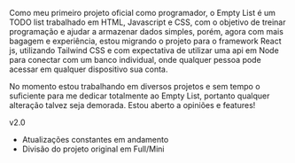 Como meu primeiro projeto oficial como programador, o Empty List é um TODO list trabalhado em HTML, Javascript e CSS, com o objetivo de treinar programação e ajudar a armazenar dados simples, porém, agora com mais bagagem e experiência, estou migrando o projeto para o framework React js, utilizando Tailwind CSS e com expectativa de utilizar uma api em Node para conectar com um banco individual, onde qualquer pessoa pode acessar em qualquer dispositivo sua conta.

No momento estou trabalhando em diversos projetos e sem tempo o suficiente para me dedicar totalmente ao Empty List, portanto qualquer alteração talvez seja demorada. Estou aberto a opiniões e features!

v2.0
- Atualizações constantes em andamento
- Divisão do projeto original em Full/Mini

